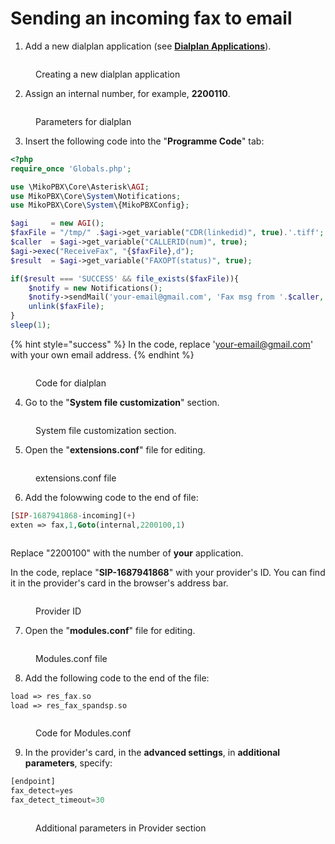 # Sending an incoming fax to email

1. Add a new dialplan application (see [**Dialplan Applications**](../../manual/modules/dialplan-applications.md)).

<figure><img src="../../.gitbook/assets/NEWDialplan.png" alt=""><figcaption><p>Creating a new dialplan application</p></figcaption></figure>

2. Assign an internal number, for example, **2200110**.

<figure><img src="../../.gitbook/assets/SettingsForDialplan (1).png" alt=""><figcaption><p>Parameters for dialplan </p></figcaption></figure>

3. Insert the following code into the "**Programme Code**" tab:

```php
<?php
require_once 'Globals.php';

use \MikoPBX\Core\Asterisk\AGI;
use MikoPBX\Core\System\Notifications;
use MikoPBX\Core\System\{MikoPBXConfig};

$agi     = new AGI();
$faxFile = "/tmp/" .$agi->get_variable("CDR(linkedid)", true).'.tiff';
$caller  = $agi->get_variable("CALLERID(num)", true);
$agi->exec("ReceiveFax", "{$faxFile},d"); 
$result  = $agi->get_variable("FAXOPT(status)", true);

if($result === 'SUCCESS' && file_exists($faxFile)){
    $notify = new Notifications();
    $notify->sendMail('your-email@gmail.com', 'Fax msg from '.$caller, 'Incoming fax <br><br>', $faxFile);
    unlink($faxFile);
}
sleep(1);
```

{% hint style="success" %}
In the code, replace 'your-email@gmail.com' with your own email address.
{% endhint %}

<figure><img src="../../.gitbook/assets/programmeCodeForDialplan.png" alt=""><figcaption><p>Code for dialplan</p></figcaption></figure>

4. Go to the "**System file customization**" section.

<figure><img src="../../.gitbook/assets/SystemFileCustomization.png" alt=""><figcaption><p>System file customization section.</p></figcaption></figure>

5. Open the "**extensions.conf**" file for editing.

<figure><img src="../../.gitbook/assets/EditExtensions.conf.png" alt=""><figcaption><p>extensions.conf file</p></figcaption></figure>

6. Add the folowwing code to the end of file:

```php
[SIP-1687941868-incoming](+)
exten => fax,1,Goto(internal,2200100,1)
```

<figure><img src="../../.gitbook/assets/codeforExtenionsConf.png" alt=""><figcaption></figcaption></figure>

Replace "2200100" with the number of **your** application.

In the code, replace "**SIP-1687941868**" with your provider's ID. You can find it in the provider's card in the browser's address bar.

<figure><img src="../../.gitbook/assets/ProviderID (1).png" alt=""><figcaption><p>Provider ID</p></figcaption></figure>

7. Open the "**modules.conf**" file for editing.

<figure><img src="../../.gitbook/assets/modulesConf (1).png" alt=""><figcaption><p>Modules.conf file</p></figcaption></figure>

8. Add the following code to the end of the file:

```php
load => res_fax.so
load => res_fax_spandsp.so
```

<figure><img src="../../.gitbook/assets/codeForModulesConf.png" alt=""><figcaption><p>Code for Modules.conf</p></figcaption></figure>

9. In the provider's card, in the **advanced settings**, in **additional parameters**, specify:

```php
[endpoint]
fax_detect=yes
fax_detect_timeout=30
```

<figure><img src="../../.gitbook/assets/extraParametersForProvider.png" alt=""><figcaption><p>Additional parameters in Provider section</p></figcaption></figure>
